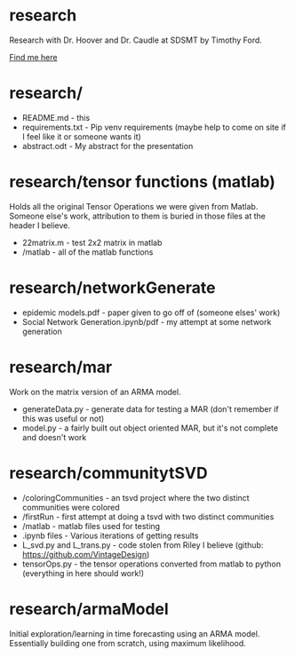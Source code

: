 # research
Research with Dr. Hoover and Dr. Caudle at SDSMT by Timothy Ford.

[Find me here](timothywford.com)

# research/

* README.md - this
* requirements.txt - Pip venv requirements (maybe help to come on site if I feel like it or someone wants it)
* abstract.odt - My abstract for the presentation

# research/tensor functions (matlab)

Holds all the original Tensor Operations we were given from Matlab. Someone else's work, attribution to them is buried in those files at the header I believe.

* 22matrix.m - test 2x2 matrix in matlab
* /matlab - all of the matlab functions

# research/networkGenerate

* epidemic models.pdf - paper given to go off of (someone elses' work)
* Social Network Generation.ipynb/pdf - my attempt at some network generation

# research/mar

Work on the matrix version of an ARMA model.

* generateData.py - generate data for testing a MAR (don't remember if this was useful or not)
* model.py - a fairly built out object oriented MAR, but it's not complete and doesn't work

# research/communitytSVD

* /coloringCommunities - an tsvd project where the two distinct communities were colored
* /firstRun - first attempt at doing a tsvd with two distinct communities
* /matlab - matlab files used for testing
* .ipynb files - Various iterations of getting results
* L_svd.py and L_trans.py - code stolen from Riley I believe (github: https://github.com/VintageDesign)
* tensorOps.py - the tensor operations converted from matlab to python (everything in here should work!)

# research/armaModel

Initial exploration/learning in time forecasting using an ARMA model. Essentially building one from scratch, using maximum likelihood.


